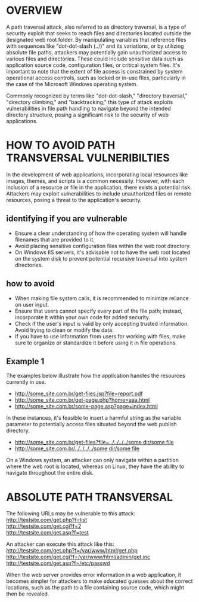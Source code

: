 # OVERVIEW  
A path traversal attack, also referred to as directory traversal, is a type of security exploit that seeks to reach files and directories located outside the designated web root folder. By manipulating variables that reference files with sequences like "dot-dot-slash (../)" and its variations, or by utilizing absolute file paths, attackers may potentially gain unauthorized access to various files and directories. These could include sensitive data such as application source code, configuration files, or critical system files. It's important to note that the extent of file access is constrained by system operational access controls, such as locked or in-use files, particularly in the case of the Microsoft Windows operating system.

Commonly recognized by terms like "dot-dot-slash," "directory traversal," "directory climbing," and "backtracking," this type of attack exploits vulnerabilities in file path handling to navigate beyond the intended directory structure, posing a significant risk to the security of web applications.  

# HOW TO AVOID PATH TRANSVERSAL VULNERIBILTIES  
In the development of web applications, incorporating local resources like images, themes, and scripts is a common necessity. However, with each inclusion of a resource or file in the application, there exists a potential risk. Attackers may exploit vulnerabilities to include unauthorized files or remote resources, posing a threat to the application's security.  
## identifying if you are vulnerable  
- Ensure a clear understanding of how the operating system will handle filenames that are provided to it.
- Avoid placing sensitive configuration files within the web root directory.
- On Windows IIS servers, it's advisable not to have the web root located on the system disk to prevent potential recursive traversal into system directories.
## how to avoid  
- When making file system calls, it is recommended to minimize reliance on user input.
- Ensure that users cannot specify every part of the file path; instead, incorporate it within your own code for added security.
- Check if the user's input is valid by only accepting trusted information. Avoid trying to clean or modify the data.
- If you have to use information from users for working with files, make sure to organize or standardize it before using it in file operations.

## Example 1  
The examples below illustrate how the application handles the resources currently in use.  
- http://some_site.com.br/get-files.jsp?file=report.pdf  
- http://some_site.com.br/get-page.php?home=aaa.html  
- http://some_site.com.br/some-page.asp?page=index.html

In these instances, it's feasible to insert a harmful string as the variable parameter to potentially access files situated beyond the web publish directory.  
- http://some_site.com.br/get-files?file=../../../../some dir/some file  
- http://some_site.com.br/../../../../some dir/some file

On a Windows system, an attacker can only navigate within a partition where the web root is located, whereas on Linux, they have the ability to navigate throughout the entire disk.  

# ABSOLUTE PATH TRANSVERSAL  
The following URLs may be vulnerable to this attack:  
http://testsite.com/get.php?f=list  
http://testsite.com/get.cgi?f=2  
http://testsite.com/get.asp?f=test  

An attacker can execute this attack like this:  
http://testsite.com/get.php?f=/var/www/html/get.php  
http://testsite.com/get.cgi?f=/var/www/html/admin/get.inc  
http://testsite.com/get.asp?f=/etc/passwd  

When the web server provides error information in a web application, it becomes simpler for attackers to make educated guesses about the correct locations, such as the path to a file containing source code, which might then be revealed.
